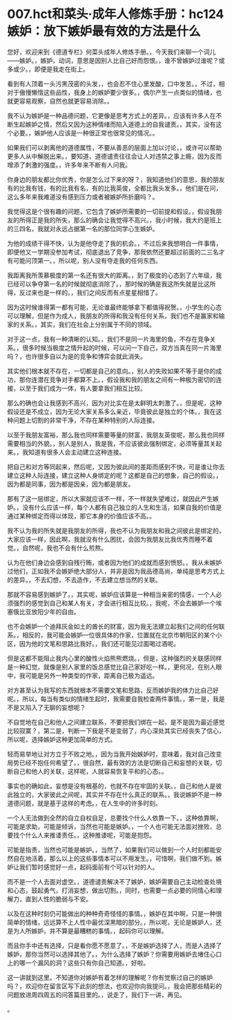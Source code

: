 # 007.hct和菜头·成年人修炼手册：hc124 嫉妒：放下嫉妒最有效的方法是什么

您好，欢迎来到《德道专栏》何菜头成年人修炼手册。，今天我们来聊一个词儿——嫉妒。，嫉妒，动词，意思是因别人比自己好而怨恨。，谁不曾嫉妒过谁呢？或多或少。，即便是我走在街上。

看到有人顶着一头污黑茂密的头发，，也会忍不住心里发酸，口中发苦。，不过，相对于傲慢懒惰这些品性，我身上的嫉妒要少很多。，偶尔产生一点类似的情绪，也就更容易观察，自然也就更容易消除。。

我不认为嫉妒是一种品德问题，它更像是思考方式上的差异。，应该有许多人在不断生起嫉妒之情，然后又因为这种情绪而陷入道德上的自我谴责。，其实，没有这个必要。，嫉妒他人应该是一种很正常也很常见的情况。。

如果我们可以剥离他的道德属性，不要从善恶的层面上加以讨论，，或许可以帮助更多人从中解脱出来。，要知道，道德谴责往往会让人对违禁之事上瘾，因为反而增添了刺激的强度。，许多年来不断有人问我。

你身边的朋友都比你优秀，你是怎么过下来的呀？，我知道他们的意思，我的朋友有的比我有钱，有的比我有名，有的比我英俊，全都比我头发多。，他们是在问，这么多年来我难道没有感到压力或者被嫉妒所折磨吗？。

我觉得这是个很有趣的问题，它包含了嫉妒所需要的一切前提和假设。，假设我朋友的所得正是我的所失，那么的确会让我觉得不高兴。，我小时候，我大约是班上的三四名，我就对永远占据第一名的那位同学心生嫉妒。

为他的成绩干得不快，认为是他夺走了我的机会。，不过后来我想明白一件事情，即便他又一学期没参加考试，彻底退出了竞争，那我依然还要超过前面的二三名才有可能问顶第一。，所以呢，别人没有夺走我的任何东西。

我距离我所羡慕极度的第一名还有很大的距离。，到了极度的心态到了六年级，我已经可以争夺第一名的时候就彻底消除了。，那时候的确是我这所失就是比这所得，反过来也是一样的。，我们之间反而有点星星相惜了。

因为这时候谁得第一都有可能，无论谁最终能够拿下都值得祝贺。，小学生的心态可以理解，但是作为成人，我朋友的所得和我没有任何关系，我们也不是赢家和输家的关系。，其实，我们在社会上分别属于不同的领域。

对于这一点，我有一种清晰的认知。，我们不是同一片海里的鱼，不存在竞争关系。，很多时候当极度之情升起的时候，可以问一下自己，双方当真在同一片海里吗？，也许很多自以为是的竞争和博弈会就此消失。

其实他们根本就不存在，一切都是自己的意向。，别人的失败如果不等于是你的成功，那你连潜在竞争对手都算不上。，假设我和我的朋友之间有一种极为密切的连接，以至于我们成为一体，有人要拿我们相互比较。

那么的确也会让我感到不高兴，因为对比实在是太鲜明太刺激了。，但是呢，这种假设还是不成立，因为无论大家关系多么亲近，毕竟彼此是独立的个体。，我在这种问题上切割的非常干净，不存在某种特别的人际连接。

以至于我朋友富裕，那么我也同样需要等量的财富，我朋友英俊呢，那么我也同样需要相当的外貌。，别人是别人，我是我，不应该彼此强制绑定，必须等量其关起来。，我知道有很多人会主动建立这种连接。

把自己和对方等同起来，然后呢，又因为彼此间的差距而感到不快，可是谁让你去建立这种人际连接，建立这种人身绑定的呢？这都是自己的想象，自己的假设。，因为都是同事，因为都是因亲，因为都是朋友。

那有了这一层绑定，所以大家就应该不一样，不一样就失望难过，就因此产生嫉妒。，没有什么应该一样，每个人都有自己独立的人生和生活，如果自我的价值是通过某种绑定而得以体现，那它本身的价值应该不高。。

我不认为我的所失就是我朋友的所得，我也不认为我朋友和我之间彼此是绑定的，大家应该一样，因此啊，我就没有什么困扰，会因为我朋友比我优秀而睡不着觉。，自然呢，我也不会有什么煎熬。

认为在他们身边会感到自残行贿，或者因为他们的成就而感到愤怒。，我从未嫉妒过他们，正如我不会嫉妒绝大部分人，并非是因为我品德高尚，单纯是思考方式上的差异。，不去幻想，不去造作，不去建立想当然的关联。

那就不容易感到嫉妒了。，其实呢，嫉妒应该算是一种相当亲密的情感，一个人必须强烈的感觉到自己和某人有关，才会进行相互比较。，我呢，不会去嫉妒一个埃塞俄比亚放阳少年的自由。

也不会嫉妒一个迪拜灰金如土的酋长的财富，因为我无法建立起我们之间的任何联系。，相反的，我可能会嫉妒一位很具体的作家，位置就在北京市朝阳区的某个小区，因为他的文笔和思路比我好。，我们还可能见过面喝过酒呢。

但是这都不能阻止我内心里的酸性火焰熊熊燃烧。，但是，这种强烈的关联感同样是一种幻觉，就像是别人家里的饭总感觉比自己家好吃一样。，更何况，在别人眼中，我可能是另外一种类型的作家，距离自己极为遥远。

对方甚至认为我写的东西就根本不需要文笔和思路，反而嫉妒我的体力比自己好呢。，所以，每当有类似的情绪生起时，我需要自我检查两件事情。，第一是，我是不是又陷入了无聊的妄想呢？

不自觉地在自己和他人之间建立联系，不要把我们绑在一起，是不是因为最近感觉比较寂寞？，第二是，判断一下我是不是变弱了，内心深处其实已经丧失了信心，所以呢，选择嫉妒这种更加简单的方式。

轻而易举地让对方立于不败之地。，因为当我开始嫉妒时，意味着，我对自己改变局势已经不抱任何希望了。，很自然，最有效的方法是切断自己和妄想的关联，切断自己和他人的关联，这样呢，人就容易恢复平和的心态。。

事实也的确如此，妄想是没有根基的，也就不存在牢固的关联。，自己和他人是彼此独立的，大家彼此之间呢，其实并不存在什么真正的联系。，我说嫉妒不是一种道德问题，就是基于这样的考虑。，在人生中的许多时刻。

一个人无法做到全然的自立自权自足，总要找个什么人依靠一下。，这种依靠啊，可能是求助，可能是倾诉，当然也可能是嫉妒。，一个人也可能无法面对挫败，总要找个什么人来推诿责任。，这种推诿呢，可能是抱怨。

可能是指责，当然也可能是嫉妒。，当然了，如果我们可以做到一个人时刻都能安然自在地活着，那么以上的这些事情本可以不用发生。，可惜啊，我们做不到。嫉妒让我们暂时感觉好一点，起码面前有个可以针对的人。

而不是一个人去面对虚空。，道德谴责解决不了嫉妒，嫉妒需要自己主动检查处境和心态，鼓起勇气，打消妄想，做出切割。，同时，也需要一点必要的同情心和理解力，直到人性的脆弱与不安。

以及在这种时刻仍可能做出的种种奇奇怪怪的事情。，嫉妒在其中啊，只是一种很简单的情绪，远远算不上人性中最优深黑暗的部分。，所以呢，无论是嫉妒人，还是为人所嫉妒，并不算是最糟糕的事情。，起码你可以理解。

而且你手中还有选择，只是看你愿不愿意了。，不是嫉妒选择了人，而是人选择了嫉妒，那你当然可以选择其他了。，为什么选择了嫉妒？你需要用嫉妒去堵住心口上的哪一个漏风的洞？这些只有你自己知道。，好啦。

这一讲就到这里。不知道你对嫉妒有着怎样的理解呢？你有觉察过自己的嫉妒吗？，欢迎你在留言区写下此刻的想法，也欢迎你向我提问。，我会把那些精彩的问题放进周四周五的问答篇目里的。，说走了，我们下一讲，再见。

。